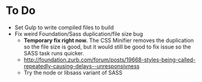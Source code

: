 # To Do

- Set Gulp to write compiled files to build
- Fix weird Foundation/Sass duplication/file size bug
	- **Temporary fix right now.** The CSS Minifier removes the duplication so the file size is good, but it would still be good to fix issue so the SASS task runs quicker.
	- http://foundation.zurb.com/forum/posts/19668-styles-being-called-repeatedly-causing-delays--unresponsivness
	- Try the node or libsass variant of SASS
